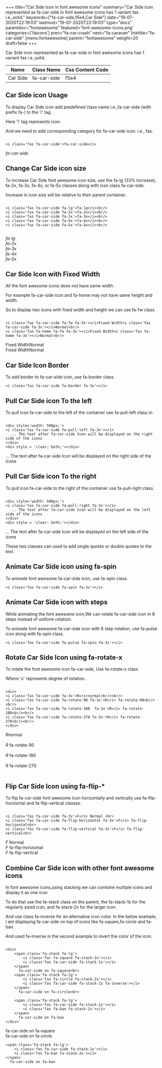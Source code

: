 +++
title="Car Side icon in font awesome icons"
summary="Car Side icon represented as fa-car-side in font awesome icons has 1 variant fas i.e.,solid."
keywords=["fa-car-side,f5e4,Car Side"]
date="19-07-2020T22:19:03"
lastmod="19-07-2020T22:19:03"
type="docs"
parentdoc="fontawesome"
featured='font-awesome-icons.png'
categories=['faicons']
prev="fa-car-crash"
next="fa-caravan"
linktitle="fa-car-side"
[menu.fontawesome]
parent="fontawesome"
weight=20
draft=false
+++


Car Side icon represented as fa-car-side in font awesome icons has 1 variant fas i.e.,solid.

<div class='table-responsive'><table class='table'><thead><tr><th>Name</th><th>Class Name</th><th>Css Content Code</th></tr></thead><tbody><tr><td>Car Side</td><td>fa-car-side</td><td>f5e4</td></tr></tbody></table></div>



## Car Side icon Usage

To display Car Side icon add predefined class name i.e.,fa-car-side (with prefix fa-) to the 'i' tag.

Here 'i' tag represents icon.

And we need to add corresponding category for fa-car-side icon. i.e., fas.


```

<i class='fas fa-car-side'>fa-car-side</i>
```

<i class='fas fa-car-side'>fa-car-side</i>




## Change Car Side icon size
To increase Car Side font awesome icon size, use the fa-lg (33% increase), fa-2x, fa-3x, fa-4x, or fa-5x classes along with icon class fa-car-side.

Increase in icon size will be relative to their parent container. 

```

<i class='fas fa-car-side fa-lg'>fa-lg</i><br/>
<i class='fas fa-car-side fa-2x'>fa-2x</i><br/>
<i class='fas fa-car-side fa-3x'>fa-3x</i><br/>
<i class='fas fa-car-side fa-4x'>fa-4x</i><br/>
<i class='fas fa-car-side fa-5x'>fa-5x</i><br/>
            
```

<i class='fas fa-car-side fa-lg'>fa-lg</i><br/>
<i class='fas fa-car-side fa-2x'>fa-2x</i><br/>
<i class='fas fa-car-side fa-3x'>fa-3x</i><br/>
<i class='fas fa-car-side fa-4x'>fa-4x</i><br/>
<i class='fas fa-car-side fa-5x'>fa-5x</i><br/>
            



## Car Side Icon with Fixed Width 

All the font awesome icons does not have same width.

For example fa-car-side icon and fa-home may not have same height and width.

So to display two icons with fixed width and height we can use fa-fw class.


```

<i class='fas fa-car-side fa-fw fa-3x'></i>Fixed Width<i class='fas fa-car-side fa-3x'></i>Normal<br/>
<i class='fas fa-home fa-fw fa-3x'></i>Fixed Width<i class='fas fa-home fa-3x'></i>Normal<br/>
```

<i class='fas fa-car-side fa-fw fa-3x'></i>Fixed Width<i class='fas fa-car-side fa-3x'></i>Normal<br/>
<i class='fas fa-home fa-fw fa-3x'></i>Fixed Width<i class='fas fa-home fa-3x'></i>Normal<br/>



## Car Side Icon Border 

To add border to fa-car-side icon, use fa-border class.


```
<i class='fas fa-car-side fa-border fa-3x'></i>

```
<i class='fas fa-car-side fa-border fa-3x'></i>





## Pull Car Side icon To the left

To pull icon fa-car-side to the left of the container use fa-pull-left class.\n

```

<div style='width: 500px;'>
<i class='fas fa-car-side fa-pull-left fa-3x'></i>
  ... The text after fa-car-side Icon will be displayed on the right side of the icons
</div>
<div style = 'clear: both;'></div>
```

<div style='width: 500px;'>
<i class='fas fa-car-side fa-pull-left fa-3x'></i>
  ... The text after fa-car-side Icon will be displayed on the right side of the icons
</div>
<div style = 'clear: both;'></div>




## Pull Car Side icon To the right
To pull icon fa-car-side to the right of the container use fa-pull-right class.

```

<div style='width: 500px;'>
<i class='fas fa-car-side fa-pull-right fa-3x'></i>
  ... The text after fa-car-side Icon will be displayed on the left side of the icons
</div>
<div style = 'clear: both;'></div>
```

<div style='width: 500px;'>
<i class='fas fa-car-side fa-pull-right fa-3x'></i>
  ... The text after fa-car-side Icon will be displayed on the left side of the icons
</div>
<div style = 'clear: both;'></div>

These two classes can used to add single quotes or double quotes to the text.


## Animate Car Side icon using fa-spin
To animate font awesome fa-car-side icon, use fa-spin class.

```
<i class='fas fa-car-side fa-spin fa-3x'></i>
```
<i class='fas fa-car-side fa-spin fa-3x'></i>




## Animate Car Side icon with steps
While animating the font awesome icon,We can rotate fa-car-side icon in 8 steps instead of uniform rotation.

To animate font awesome fa-car-side icon with 8 step rotation, use fa-pulse icon along with fa-spin class.


```
<i class='fas fa-car-side fa-pulse fa-spin fa-3x'></i>

```
<i class='fas fa-car-side fa-pulse fa-spin fa-3x'></i>





## Rotate Car Side Icon using fa-rotate-x
To rotate the font awesome icon fa-car-side, Use fa-rotate-x class

Where 'x' represents degree of rotation.


```

<div>
<i class='fas fa-car-side fa-3x'>R</i>normal<br/><br/>
<i class='fas fa-car-side fa-rotate-90 fa-3x'>R</i> fa-rotate-90<br/><br/> 
<i class='fas fa-car-side fa-rotate-180  fa-3x'>R</i> fa-rotate-180<br/><br/> 
<i class='fas fa-car-side fa-rotate-270 fa-3x'>R</i> fa-rotate-270<br/><br/>
</div>
```

<div>
<i class='fas fa-car-side fa-3x'>R</i>normal<br/><br/>
<i class='fas fa-car-side fa-rotate-90 fa-3x'>R</i> fa-rotate-90<br/><br/> 
<i class='fas fa-car-side fa-rotate-180  fa-3x'>R</i> fa-rotate-180<br/><br/> 
<i class='fas fa-car-side fa-rotate-270 fa-3x'>R</i> fa-rotate-270<br/><br/>
</div>




## Flip Car Side Icon using fa-flip-*
To flip fa-car-side font awesome icon horizontally and vertically use fa-flip-horizontal and fa-flip-vertical classes. 

```

<i class='fas fa-car-side fa-3x'>F</i> Normal <br>
<i class='fas fa-car-side fa-flip-horizontal fa-3x'>F</i> fa-flip-horizontal<br>
<i class='fas fa-car-side fa-flip-vertical fa-3x'>F</i> fa-flip-vertical<br>
```

<i class='fas fa-car-side fa-3x'>F</i> Normal <br>
<i class='fas fa-car-side fa-flip-horizontal fa-3x'>F</i> fa-flip-horizontal<br>
<i class='fas fa-car-side fa-flip-vertical fa-3x'>F</i> fa-flip-vertical<br>




## Combine Car Side icon with other font awesome icons
In font awesome icons,using stacking we can combine multiple icons and display it as one icon 

To do that use the fa-stack class on the parent, the fa-stack-1x for the regularly sized icon, and fa-stack-2x for the larger icon.

And use class fa-inverse for an alternative icon color. 
In the below example, I am displaying fa-car-side on top of icons like fa-square,fa-circle and fa-ban.

And used fa-inverse in the second example to invert the color of the icon.

```

<div>
    <span class='fa-stack fa-lg'>
        <i class='far fa-square fa-stack-2x'></i>
        <i class='fas fa-car-side fa-stack-1x'></i>
    </span>
      fa-car-side on fa-square<br>
    <span class='fa-stack fa-lg'>
        <i class='fas fa-circle fa-stack-2x'></i>
        <i class='fas fa-car-side fa-stack-1x fa-inverse'></i>
    </span>
      fa-car-side on fa-circle<br>

    <span class='fa-stack fa-lg'>
        <i class='fas fa-car-side fa-stack-1x'></i>
        <i class='fas fa-ban fa-stack-2x'></i>
    </span>
      fa-car-side on fa-ban
</div>
```

<div>
    <span class='fa-stack fa-lg'>
        <i class='far fa-square fa-stack-2x'></i>
        <i class='fas fa-car-side fa-stack-1x'></i>
    </span>
      fa-car-side on fa-square<br>
    <span class='fa-stack fa-lg'>
        <i class='fas fa-circle fa-stack-2x'></i>
        <i class='fas fa-car-side fa-stack-1x fa-inverse'></i>
    </span>
      fa-car-side on fa-circle<br>

    <span class='fa-stack fa-lg'>
        <i class='fas fa-car-side fa-stack-1x'></i>
        <i class='fas fa-ban fa-stack-2x'></i>
    </span>
      fa-car-side on fa-ban
</div>






